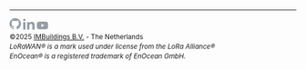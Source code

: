 <br>

---

<a href="https://github.com/IMBUILDINGS" target="_blank"><img src="./assets/github-mark.svg" width="20"></a>
<a href="https://www.linkedin.com/company/imbuildings/" target="_blank"><img src="./assets/linkedin.svg" width="20"></a>
<a href="https://www.youtube.com/channel/UCcur6TJMv_rT1ZUIHMjhjYQ" target="_blank"><img src="./assets/youtube.svg" width="20"></a>\
<small>&copy;2025 [IMBuildings B.V.](https://www.imbuildings.com) - The Netherlands
</small>
<br>
<small>
*LoRaWAN® is a mark used under license from the LoRa Alliance®*<br>
*EnOcean® is a registered trademark of EnOcean GmbH.*
</small>
